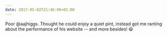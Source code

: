 ```yaml
---
date: 2017-05-02T21:46:00+01:00
---
```

Poor @aajhiggs. Thought he could enjoy a quiet pint, instead got me ranting about the performance of his website -- and more besides! 😆‬
